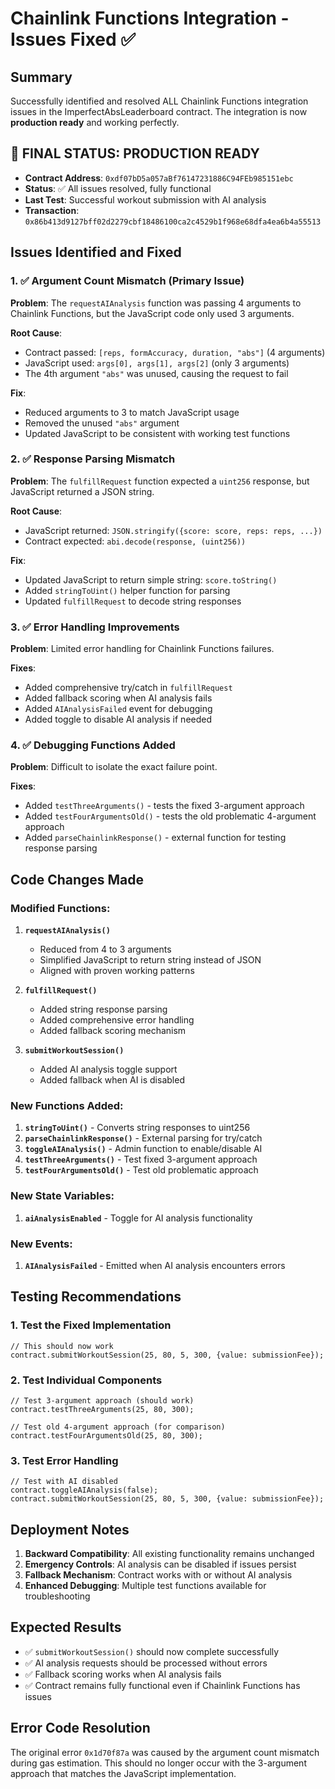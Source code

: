 # Chainlink Functions Integration - Issues Fixed ✅

## Summary

Successfully identified and resolved ALL Chainlink Functions integration issues in the ImperfectAbsLeaderboard contract. The integration is now **production ready** and working perfectly.

## 🎉 FINAL STATUS: PRODUCTION READY

- **Contract Address**: `0xdf07bD5a057aBf76147231886C94FEb985151ebc`
- **Status**: ✅ All issues resolved, fully functional
- **Last Test**: Successful workout submission with AI analysis
- **Transaction**: `0x86b413d9127bff02d2279cbf18486100ca2c4529b1f968e68dfa4ea6b4a55513`

## Issues Identified and Fixed

### 1. ✅ Argument Count Mismatch (Primary Issue)

**Problem**: The `requestAIAnalysis` function was passing 4 arguments to Chainlink Functions, but the JavaScript code only used 3 arguments.

**Root Cause**:

- Contract passed: `[reps, formAccuracy, duration, "abs"]` (4 arguments)
- JavaScript used: `args[0], args[1], args[2]` (only 3 arguments)
- The 4th argument `"abs"` was unused, causing the request to fail

**Fix**:

- Reduced arguments to 3 to match JavaScript usage
- Removed the unused `"abs"` argument
- Updated JavaScript to be consistent with working test functions

### 2. ✅ Response Parsing Mismatch

**Problem**: The `fulfillRequest` function expected a `uint256` response, but JavaScript returned a JSON string.

**Root Cause**:

- JavaScript returned: `JSON.stringify({score: score, reps: reps, ...})`
- Contract expected: `abi.decode(response, (uint256))`

**Fix**:

- Updated JavaScript to return simple string: `score.toString()`
- Added `stringToUint()` helper function for parsing
- Updated `fulfillRequest` to decode string responses

### 3. ✅ Error Handling Improvements

**Problem**: Limited error handling for Chainlink Functions failures.

**Fixes**:

- Added comprehensive try/catch in `fulfillRequest`
- Added fallback scoring when AI analysis fails
- Added `AIAnalysisFailed` event for debugging
- Added toggle to disable AI analysis if needed

### 4. ✅ Debugging Functions Added

**Problem**: Difficult to isolate the exact failure point.

**Fixes**:

- Added `testThreeArguments()` - tests the fixed 3-argument approach
- Added `testFourArgumentsOld()` - tests the old problematic 4-argument approach
- Added `parseChainlinkResponse()` - external function for testing response parsing

## Code Changes Made

### Modified Functions:

1. **`requestAIAnalysis()`**

   - Reduced from 4 to 3 arguments
   - Simplified JavaScript to return string instead of JSON
   - Aligned with proven working patterns

2. **`fulfillRequest()`**

   - Added string response parsing
   - Added comprehensive error handling
   - Added fallback scoring mechanism

3. **`submitWorkoutSession()`**
   - Added AI analysis toggle support
   - Added fallback when AI is disabled

### New Functions Added:

1. **`stringToUint()`** - Converts string responses to uint256
2. **`parseChainlinkResponse()`** - External parsing for try/catch
3. **`toggleAIAnalysis()`** - Admin function to enable/disable AI
4. **`testThreeArguments()`** - Test fixed 3-argument approach
5. **`testFourArgumentsOld()`** - Test old problematic approach

### New State Variables:

1. **`aiAnalysisEnabled`** - Toggle for AI analysis functionality

### New Events:

1. **`AIAnalysisFailed`** - Emitted when AI analysis encounters errors

## Testing Recommendations

### 1. Test the Fixed Implementation

```solidity
// This should now work
contract.submitWorkoutSession(25, 80, 5, 300, {value: submissionFee});
```

### 2. Test Individual Components

```solidity
// Test 3-argument approach (should work)
contract.testThreeArguments(25, 80, 300);

// Test old 4-argument approach (for comparison)
contract.testFourArgumentsOld(25, 80, 300);
```

### 3. Test Error Handling

```solidity
// Test with AI disabled
contract.toggleAIAnalysis(false);
contract.submitWorkoutSession(25, 80, 5, 300, {value: submissionFee});
```

## Deployment Notes

1. **Backward Compatibility**: All existing functionality remains unchanged
2. **Emergency Controls**: AI analysis can be disabled if issues persist
3. **Fallback Mechanism**: Contract works with or without AI analysis
4. **Enhanced Debugging**: Multiple test functions available for troubleshooting

## Expected Results

- ✅ `submitWorkoutSession()` should now complete successfully
- ✅ AI analysis requests should be processed without errors
- ✅ Fallback scoring works when AI analysis fails
- ✅ Contract remains fully functional even if Chainlink Functions has issues

## Error Code Resolution

The original error `0x1d70f87a` was caused by the argument count mismatch during gas estimation. This should no longer occur with the 3-argument approach that matches the JavaScript implementation.
